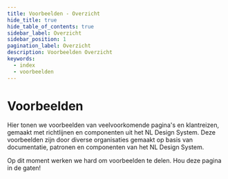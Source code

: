 ```yaml
---
title: Voorbeelden - Overzicht
hide_title: true
hide_table_of_contents: true
sidebar_label: Overzicht
sidebar_position: 1
pagination_label: Overzicht
description: Voorbeelden Overzicht
keywords:
  - index
  - voorbeelden
---
```


# Voorbeelden

Hier tonen we voorbeelden van veelvoorkomende pagina's en klantreizen, gemaakt met richtlijnen en componenten uit het NL Design System. Deze voorbeelden zijn door diverse organisaties gemaakt op basis van documentatie, patronen en componenten van het NL Design System.

Op dit moment werken we hard om voorbeelden te delen. Hou deze pagina in de gaten!

<!-- Overzichtspagina met linkjes naar voorbeeld applicaties van NL Design System -->
